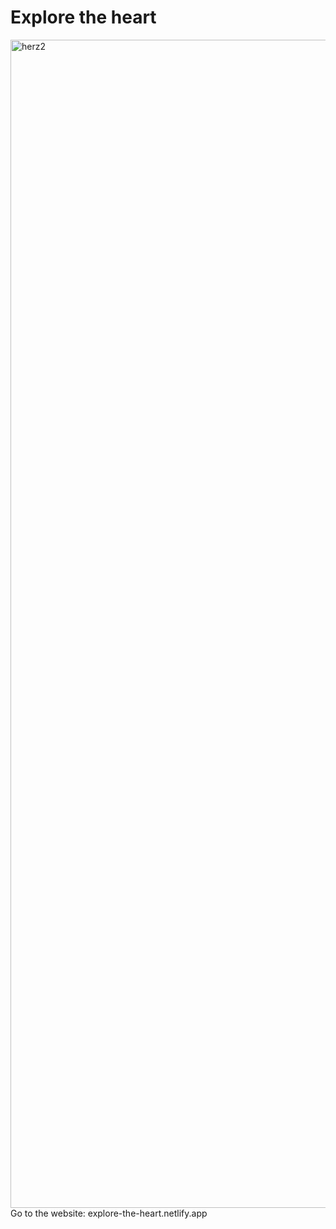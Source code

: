 # Explore the heart
<img width="1869" alt="herz2" src="https://user-images.githubusercontent.com/45794203/175508639-c376dc3f-ecd9-47af-a4c2-712086a97de3.png">
Go to the website:
explore-the-heart.netlify.app
